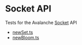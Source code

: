 # Socket API 

Tests for the Avalanche [Socket](https://docs.avax.network/build/avalanchego-apis/exchange-chain-x-chain-api#events) API

* [newSet.ts](./newSet.ts)
* [newBloom.ts](./newBloom.ts)
